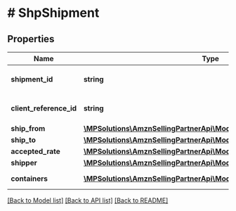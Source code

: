 # # ShpShipment

## Properties

Name | Type | Description | Notes
------------ | ------------- | ------------- | -------------
**shipment_id** | **string** | The unique shipment identifier. |
**client_reference_id** | **string** | Client reference id. |
**ship_from** | [**\MPSolutions\AmznSellingPartnerApi\Models\Shipping\ShpAddress**](ShpAddress.md) |  |
**ship_to** | [**\MPSolutions\AmznSellingPartnerApi\Models\Shipping\ShpAddress**](ShpAddress.md) |  |
**accepted_rate** | [**\MPSolutions\AmznSellingPartnerApi\Models\Shipping\ShpAcceptedRate**](ShpAcceptedRate.md) |  | [optional]
**shipper** | [**\MPSolutions\AmznSellingPartnerApi\Models\Shipping\ShpParty**](ShpParty.md) |  | [optional]
**containers** | [**\MPSolutions\AmznSellingPartnerApi\Models\Shipping\ShpContainer[]**](ShpContainer.md) | A list of container. |

[[Back to Model list]](../../README.md#models) [[Back to API list]](../../README.md#endpoints) [[Back to README]](../../README.md)
